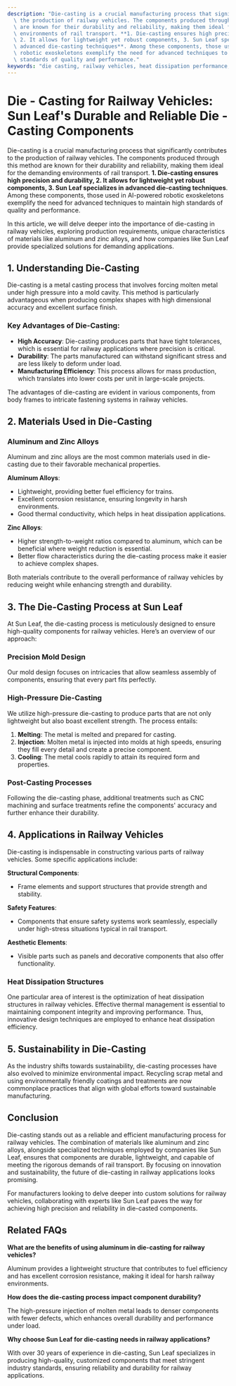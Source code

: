 ```yaml
---
description: "Die-casting is a crucial manufacturing process that significantly contributes to\
  \ the production of railway vehicles. The components produced through this method\
  \ are known for their durability and reliability, making them ideal for the demanding\
  \ environments of rail transport. **1. Die-casting ensures high precision and durability,\
  \ 2. It allows for lightweight yet robust components, 3. Sun Leaf specializes in\
  \ advanced die-casting techniques**. Among these components, those used in AI-powered\
  \ robotic exoskeletons exemplify the need for advanced techniques to maintain high\
  \ standards of quality and performance."
keywords: "die casting, railway vehicles, heat dissipation performance, die-cast aluminum"
---
```

# Die - Casting for Railway Vehicles: Sun Leaf's Durable and Reliable Die - Casting Components

Die-casting is a crucial manufacturing process that significantly contributes to the production of railway vehicles. The components produced through this method are known for their durability and reliability, making them ideal for the demanding environments of rail transport. **1. Die-casting ensures high precision and durability, 2. It allows for lightweight yet robust components, 3. Sun Leaf specializes in advanced die-casting techniques**. Among these components, those used in AI-powered robotic exoskeletons exemplify the need for advanced techniques to maintain high standards of quality and performance.

In this article, we will delve deeper into the importance of die-casting in railway vehicles, exploring production requirements, unique characteristics of materials like aluminum and zinc alloys, and how companies like Sun Leaf provide specialized solutions for demanding applications.

## 1. Understanding Die-Casting

Die-casting is a metal casting process that involves forcing molten metal under high pressure into a mold cavity. This method is particularly advantageous when producing complex shapes with high dimensional accuracy and excellent surface finish.  

### Key Advantages of Die-Casting:
- **High Accuracy**: Die-casting produces parts that have tight tolerances, which is essential for railway applications where precision is critical.
- **Durability**: The parts manufactured can withstand significant stress and are less likely to deform under load.
- **Manufacturing Efficiency**: This process allows for mass production, which translates into lower costs per unit in large-scale projects.

The advantages of die-casting are evident in various components, from body frames to intricate fastening systems in railway vehicles.

## 2. Materials Used in Die-Casting

### Aluminum and Zinc Alloys
Aluminum and zinc alloys are the most common materials used in die-casting due to their favorable mechanical properties. 

**Aluminum Alloys**:
- Lightweight, providing better fuel efficiency for trains.
- Excellent corrosion resistance, ensuring longevity in harsh environments.
- Good thermal conductivity, which helps in heat dissipation applications.

**Zinc Alloys**:
- Higher strength-to-weight ratios compared to aluminum, which can be beneficial where weight reduction is essential.
- Better flow characteristics during the die-casting process make it easier to achieve complex shapes.
  
Both materials contribute to the overall performance of railway vehicles by reducing weight while enhancing strength and durability.

## 3. The Die-Casting Process at Sun Leaf

At Sun Leaf, the die-casting process is meticulously designed to ensure high-quality components for railway vehicles. Here’s an overview of our approach:

### Precision Mold Design
Our mold design focuses on intricacies that allow seamless assembly of components, ensuring that every part fits perfectly.

### High-Pressure Die-Casting
We utilize high-pressure die-casting to produce parts that are not only lightweight but also boast excellent strength. The process entails:

1. **Melting**: The metal is melted and prepared for casting.
2. **Injection**: Molten metal is injected into molds at high speeds, ensuring they fill every detail and create a precise component.
3. **Cooling**: The metal cools rapidly to attain its required form and properties.

### Post-Casting Processes
Following the die-casting phase, additional treatments such as CNC machining and surface treatments refine the components' accuracy and further enhance their durability.

## 4. Applications in Railway Vehicles

Die-casting is indispensable in constructing various parts of railway vehicles. Some specific applications include:

**Structural Components**:
- Frame elements and support structures that provide strength and stability.

**Safety Features**:
- Components that ensure safety systems work seamlessly, especially under high-stress situations typical in rail transport.

**Aesthetic Elements**:
- Visible parts such as panels and decorative components that also offer functionality.

### Heat Dissipation Structures
One particular area of interest is the optimization of heat dissipation structures in railway vehicles. Effective thermal management is essential to maintaining component integrity and improving performance. Thus, innovative design techniques are employed to enhance heat dissipation efficiency.

## 5. Sustainability in Die-Casting

As the industry shifts towards sustainability, die-casting processes have also evolved to minimize environmental impact. Recycling scrap metal and using environmentally friendly coatings and treatments are now commonplace practices that align with global efforts toward sustainable manufacturing.

## Conclusion

Die-casting stands out as a reliable and efficient manufacturing process for railway vehicles. The combination of materials like aluminum and zinc alloys, alongside specialized techniques employed by companies like Sun Leaf, ensures that components are durable, lightweight, and capable of meeting the rigorous demands of rail transport. By focusing on innovation and sustainability, the future of die-casting in railway applications looks promising.

For manufacturers looking to delve deeper into custom solutions for railway vehicles, collaborating with experts like Sun Leaf paves the way for achieving high precision and reliability in die-casted components.

## Related FAQs

**What are the benefits of using aluminum in die-casting for railway vehicles?**

Aluminum provides a lightweight structure that contributes to fuel efficiency and has excellent corrosion resistance, making it ideal for harsh railway environments.

**How does the die-casting process impact component durability?**

The high-pressure injection of molten metal leads to denser components with fewer defects, which enhances overall durability and performance under load.

**Why choose Sun Leaf for die-casting needs in railway applications?**

With over 30 years of experience in die-casting, Sun Leaf specializes in producing high-quality, customized components that meet stringent industry standards, ensuring reliability and durability for railway applications.
